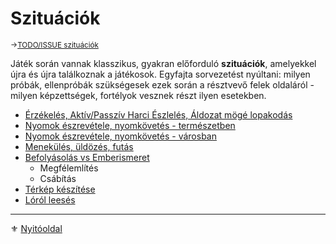 # Szituációk

<sub>→[TODO/ISSUE szituációk](https://github.com/kaktusztea/km100/wiki/TODO.ISSUE.szituaciok)</sub>

Játék során vannak klasszikus, gyakran előforduló **szituációk**, amelyekkel újra és újra találkoznak a játékosok. Egyfajta sorvezetést nyúltani: milyen próbák, ellenpróbák szükségesek ezek során a résztvevő felek oldaláról - milyen képzettségek, fortélyok vesznek részt ilyen esetekben.

- [Érzékelés, Aktív/Passzív Harci Észlelés, Áldozat mögé lopakodás](151_erzekeles_harci_eszleles_aktiv_passziv.md)
- [Nyomok észrevétele, nyomkövetés - természetben](152_01_nyomok_nyomkovetes_termeszet.md)
- [Nyomok észrevétele, nyomkövetés - városban](152_02_nyomok_nyomkovetes_varos.md)
- [Menekülés, üldözés, futás](153_menekules_uldozes_futas.md)
- [Befolyásolás vs Emberismeret](154_befolyasolas_emberismeret.md)
  - Megfélemlítés
  - Csábítás
- [Térkép készítése](155_terkep_keszitese.md)
- [Lóról leesés](156_lorol_leeses.md)

---

⚜️ [Nyitóoldal](start.md#15-szitu%C3%A1ci%C3%B3k)

